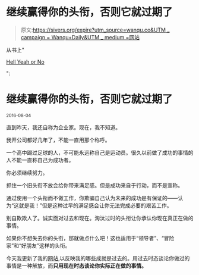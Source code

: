 # 继续赢得你的头衔，否则它就过期了

> 原文:[https://sivers.org/expire?utm_source=wanqu.co&UTM _ campaign = Wanqu+Daily&UTM _ medium =网站](https://sivers.org/expire?utm_source=wanqu.co&utm_campaign=Wanqu+Daily&utm_medium=website)





从书上"

[Hell Yeah or No](/n)

":

# 继续赢得你的头衔，否则它就过期了

<small>2016-08-04</small>

直到昨天，我还自称为企业家。现在，我不知道。

我开公司都好几年了，不能一直用那个称呼。

一个高中踢过足球的人，不可能永远称自己是运动员。很久以前做了成功的事情的人不能一直称自己为成功者。

你必须继续努力。

抓住一个旧头衔不放会给你带来满足感。但是成功来自于行动，而不是宣称。

通过使用一个头衔而不做工作，你欺骗自己认为未来的成功是有保证的——认为“这就是我！”但是这种过早的满足感会让你无法完成必要的艰苦工作。

别自欺欺人了。诚实面对过去和现在。淘汰过时的头衔让你承认你现在真正在做的事情。

如果你不想失去你的头衔，那就做点什么吧！这也适用于“领导者”、“冒险家”和“好朋友”这样的头衔。

今天我更新了我的[网站](/),以反映我的哪些成就是过去的。用过去时态谈论你做过的事情是一种解放，而**只用现在时态谈论你实际正在做的事情。**

